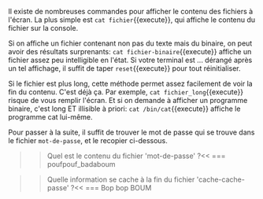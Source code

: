 Il existe de nombreuses commandes pour afficher le contenu des
fichiers à l'écran. La plus simple est ```cat fichier```{{execute}},
qui affiche le contenu du fichier sur la console. 

Si on affiche un fichier contenant non pas du texte mais du binaire,
on peut avoir des résultats surprenants: 
```cat fichier-binaire```{{execute}} affiche un fichier assez peu
intelligible en l'état. Si votre terminal est ... dérangé après un tel
affichage, il suffit de taper ```reset```{{execute}} pour tout
réinitialiser. 

Si le fichier est plus long, cette méthode permet assez facilement de
voir la fin du contenu. C'est déjà ça. Par exemple, 
```cat fichier_long```{{execute}} risque de vous remplir l'écran. Et
si on demande à afficher un programme binaire, c'est long ET illisible
à priori: ```cat /bin/cat```{{execute}} affiche le programme cat
lui-même. 

Pour passer à la suite, il suffit de trouver le mot de passe qui se
trouve dans le fichier ``mot-de-passe``, et le recopier ci-dessous.

>>Quel est le contenu du fichier 'mot-de-passe' ?<<
=== poufpouf_badaboum

>>Quelle information se cache à la fin du fichier 'cache-cache-passe' ?<<
=== Bop bop BOUM
